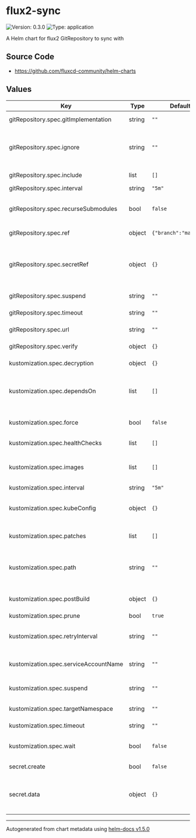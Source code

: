 # flux2-sync

![Version: 0.3.0](https://img.shields.io/badge/Version-0.3.0-informational?style=flat-square) ![Type: application](https://img.shields.io/badge/Type-application-informational?style=flat-square)

A Helm chart for flux2 GitRepository to sync with

## Source Code

* <https://github.com/fluxcd-community/helm-charts>

## Values

| Key | Type | Default | Description |
|-----|------|---------|-------------|
| gitRepository.spec.gitImplementation | string | `""` | (Optional) Determines which git client library to use. Defaults to go-git, valid values are (‘go-git’, ‘libgit2’). |
| gitRepository.spec.ignore | string | `""` | (Optional) Ignore overrides the set of excluded patterns in the .sourceignore format (which is the same as .gitignore). If not provided, a default will be used, consult the documentation for your version to find out what those are. |
| gitRepository.spec.include | list | `[]` | (Optional) Extra git repositories to map into the repository |
| gitRepository.spec.interval | string | `"5m"` | The interval at which to check for repository updates. |
| gitRepository.spec.recurseSubmodules | bool | `false` | (Optional) When enabled, after the clone is created, initializes all submodules within, using their default settings. This option is available only when using the ‘go-git’ GitImplementation. |
| gitRepository.spec.ref | object | `{"branch":"master"}` | (Optional) The Git reference to checkout and monitor for changes, defaults to master branch. |
| gitRepository.spec.secretRef | object | `{}` | (Optional) The secret name containing the Git credentials. For HTTPS repositories the secret must contain username and password fields. For SSH repositories the secret must contain identity, identity.pub and known_hosts fields. If a secret.create is set, it will point to that one. |
| gitRepository.spec.suspend | string | `""` | (Optional) This flag tells the controller to suspend the reconciliation of this source. |
| gitRepository.spec.timeout | string | `""` | (Optional) The timeout for remote Git operations like cloning, defaults to 20s. |
| gitRepository.spec.url | string | `""` | The repository URL, can be an HTTP/S or SSH address. |
| gitRepository.spec.verify | object | `{}` | (Optional) Verify OpenPGP signature for the Git commit HEAD points to. |
| kustomization.spec.decryption | object | `{}` | (Optional) Decrypt Kubernetes secrets before applying them on the cluster. |
| kustomization.spec.dependsOn | list | `[]` | (Optional) DependsOn may contain a dependency.CrossNamespaceDependencyReference slice with references to Kustomization resources that must be ready before this Kustomization can be reconciled. |
| kustomization.spec.force | bool | `false` | (Optional) Force instructs the controller to recreate resources when patching fails due to an immutable field change. Defaults to false. |
| kustomization.spec.healthChecks | list | `[]` | (Optional) A list of resources to be included in the health assessment. |
| kustomization.spec.images | list | `[]` | (Optional) Images is a list of (image name, new name, new tag or digest) for changing image names, tags or digests. This can also be achieved with a patch, but this operator is simpler to specify. |
| kustomization.spec.interval | string | `"5m"` | The interval at which to reconcile the Kustomization. |
| kustomization.spec.kubeConfig | object | `{}` | (Optional) The KubeConfig for reconciling the Kustomization on a remote cluster. When specified, KubeConfig takes precedence over ServiceAccountName. |
| kustomization.spec.patches | list | `[]` | (Optional) Strategic merge and JSON patches, defined as inline YAML objects, capable of targeting objects based on kind, label and annotation selectors. |
| kustomization.spec.path | string | `""` | (Optional) Path to the directory containing the kustomization.yaml file, or the set of plain YAMLs a kustomization.yaml should be generated for. Defaults to ‘None’, which translates to the root path of the SourceRef. |
| kustomization.spec.postBuild | object | `{}` | (Optional) PostBuild describes which actions to perform on the YAML manifest generated by building the kustomize overlay. |
| kustomization.spec.prune | bool | `true` | Prune enables garbage collection. Defaults to true. |
| kustomization.spec.retryInterval | string | `""` | (Optional) The interval at which to retry a previously failed reconciliation. When not specified, the controller uses the KustomizationSpec.Interval value to retry failures. |
| kustomization.spec.serviceAccountName | string | `""` | (Optional) The name of the Kubernetes service account to impersonate when reconciling this Kustomization. |
| kustomization.spec.suspend | string | `""` | (Optional) This flag tells the controller to suspend subsequent kustomize executions, it does not apply to already started executions. Defaults to false. |
| kustomization.spec.targetNamespace | string | `""` | (Optional) TargetNamespace sets or overrides the namespace in the kustomization.yaml file. |
| kustomization.spec.timeout | string | `""` | (Optional) Timeout for validation, apply and health checking operations. Defaults to ‘Interval’ duration |
| kustomization.spec.wait | bool | `false` | (Optional) Wait instructs the controller to check the health of all the reconciled resources. When enabled, the HealthChecks are ignored. Defaults to false. |
| secret.create | bool | `false` | Create a secret for the git repository. Defaults to false. |
| secret.data | object | `{}` | Data of the secret. For HTTPS repositories the secret must contain username and password fields. For SSH repositories the secret must contain identity, identity.pub and known_hosts fields. Values will be encoded to base64 by the helm chart. |

----------------------------------------------
Autogenerated from chart metadata using [helm-docs v1.5.0](https://github.com/norwoodj/helm-docs/releases/v1.5.0)
